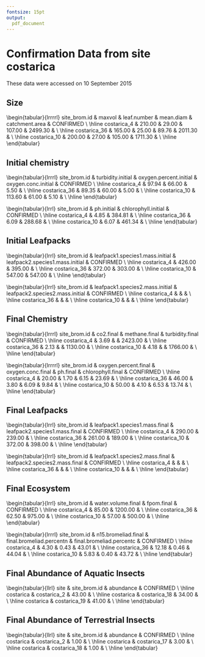 ```yaml
---
fontsize: 15pt
output:
  pdf_document
---
```




# Confirmation Data from site **costarica**

These data were accessed on 10 September 2015

## Size

\begin{tabular}{lrrrrl}
 site\_brom.id & maxvol & leaf.number & mean.diam & catchment.area & CONFIRMED \\ 
  \hline costarica\_4 & 210.00 & 29.00 & 107.00 & 2499.30 &      \\ 
   \hline
costarica\_36 & 165.00 & 25.00 & 89.76 & 2011.30 &      \\ 
   \hline
costarica\_10 & 200.00 & 27.00 & 105.00 & 1711.30 &      \\ 
   \hline
\end{tabular}


## Initial chemistry

\begin{tabular}{lrrrl}
 site\_brom.id & turbidity.initial & oxygen.percent.initial & oxygen.conc.initial & CONFIRMED \\ 
  \hline costarica\_4 & 97.94 & 66.00 & 5.50 &      \\ 
   \hline
costarica\_36 & 89.35 & 60.00 & 5.00 &      \\ 
   \hline
costarica\_10 & 113.60 & 61.00 & 5.10 &      \\ 
   \hline
\end{tabular}


\begin{tabular}{lrrl}
 site\_brom.id & ph.initial & chlorophyll.initial & CONFIRMED \\ 
  \hline costarica\_4 & 4.85 & 384.81 &      \\ 
   \hline
costarica\_36 & 6.09 & 288.68 &      \\ 
   \hline
costarica\_10 & 6.07 & 461.34 &      \\ 
   \hline
\end{tabular}

## Initial Leafpacks
\begin{tabular}{lrrl}
 site\_brom.id & leafpack1.species1.mass.initial & leafpack2.species1.mass.initial & CONFIRMED \\ 
  \hline costarica\_4 & 426.00 & 395.00 &      \\ 
   \hline
costarica\_36 & 372.00 & 303.00 &      \\ 
   \hline
costarica\_10 & 547.00 & 547.00 &      \\ 
   \hline
\end{tabular}

\begin{tabular}{lrrl}
 site\_brom.id & leafpack1.species2.mass.initial & leafpack2.species2.mass.initial & CONFIRMED \\ 
  \hline costarica\_4 &  &  &      \\ 
   \hline
costarica\_36 &  &  &      \\ 
   \hline
costarica\_10 &  &  &      \\ 
   \hline
\end{tabular}

## Final Chemistry
\begin{tabular}{lrrrl}
 site\_brom.id & co2.final & methane.final & turbidity.final & CONFIRMED \\ 
  \hline costarica\_4 & 3.69 &  & 2423.00 &      \\ 
   \hline
costarica\_36 & 2.13 &  & 1130.00 &      \\ 
   \hline
costarica\_10 & 4.18 &  & 1766.00 &      \\ 
   \hline
\end{tabular}


\begin{tabular}{lrrrrl}
 site\_brom.id & oxygen.percent.final & oxygen.conc.final & ph.final & chlorophyll.final & CONFIRMED \\ 
  \hline costarica\_4 & 20.00 & 1.70 & 6.15 & 23.69 &      \\ 
   \hline
costarica\_36 & 46.00 & 3.80 & 6.09 & 9.84 &      \\ 
   \hline
costarica\_10 & 50.00 & 4.10 & 6.53 & 13.74 &      \\ 
   \hline
\end{tabular}

## Final Leafpacks
\begin{tabular}{lrrl}
 site\_brom.id & leafpack1.species1.mass.final & leafpack2.species1.mass.final & CONFIRMED \\ 
  \hline costarica\_4 & 290.00 & 239.00 &      \\ 
   \hline
costarica\_36 & 261.00 & 189.00 &      \\ 
   \hline
costarica\_10 & 372.00 & 398.00 &      \\ 
   \hline
\end{tabular}

\begin{tabular}{lrrl}
 site\_brom.id & leafpack1.species2.mass.final & leafpack2.species2.mass.final & CONFIRMED \\ 
  \hline costarica\_4 &  &  &      \\ 
   \hline
costarica\_36 &  &  &      \\ 
   \hline
costarica\_10 &  &  &      \\ 
   \hline
\end{tabular}

## Final Ecosystem
\begin{tabular}{lrrl}
 site\_brom.id & water.volume.final & fpom.final & CONFIRMED \\ 
  \hline costarica\_4 & 85.00 & 1200.00 &      \\ 
   \hline
costarica\_36 & 62.50 & 975.00 &      \\ 
   \hline
costarica\_10 & 57.00 & 500.00 &      \\ 
   \hline
\end{tabular}

\begin{tabular}{lrrrl}
 site\_brom.id & n15.bromeliad.final & final.bromeliad.percentn & final.bromeliad.percentc & CONFIRMED \\ 
  \hline costarica\_4 & 4.30 & 0.43 & 43.01 &      \\ 
   \hline
costarica\_36 & 12.18 & 0.46 & 44.04 &      \\ 
   \hline
costarica\_10 & 5.83 & 0.40 & 43.72 &      \\ 
   \hline
\end{tabular}

## Final Abundance of Aquatic Insects

\begin{tabular}{llrl}
 site & site\_brom.id & abundance & CONFIRMED \\ 
  \hline costarica & costarica\_2 & 43.00 &      \\ 
   \hline
costarica & costarica\_18 & 34.00 &      \\ 
   \hline
costarica & costarica\_19 & 41.00 &      \\ 
   \hline
\end{tabular}

## Final Abundance of Terrestrial Insects
\begin{tabular}{llrl}
 site & site\_brom.id & abundance & CONFIRMED \\ 
  \hline costarica & costarica\_2 & 1.00 &      \\ 
   \hline
costarica & costarica\_17 & 3.00 &      \\ 
   \hline
costarica & costarica\_18 & 1.00 &      \\ 
   \hline
\end{tabular}

